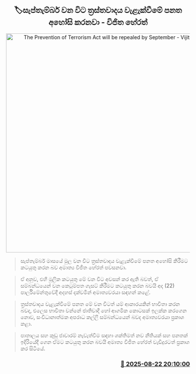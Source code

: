 <p align='center'><b><h2 align='center' title='The Prevention of Terrorism Act will be repealed by September - Vijitha Herath'>🏷සැප්තැම්බර් වන විට ත්‍රස්තවාදය වැළැක්වීමේ පනත අහෝසි කරනවා - විජිත හේරත්</h2></b></p>
<p align='center'><img src='https://helakuru.sgp1.cdn.digitaloceanspaces.com/esana/images/lib/vijitha-herath-parliment-net.jpg' width='600' alt='The Prevention of Terrorism Act will be repealed by September - Vijitha Herath'></p>

> සැප්තැම්බර් මාසයේ මුල වන විට ත්‍රස්තවාදය වැළැක්වීමේ පනත අහෝසි කිරීමට කටයුතු කරන බව අමාත්‍ය විජිත හේරත් පවසනවා.

> ඒ අනුව, එහි මූලික කටයුතු මේ වන විට අවසන් කර ඇති බවත්, ඒ සම්බන්ධයෙන් වන කෙටුම්පත ගැසට් කිරීමට කටයුතු කරන බවයි අද (22) පාර්ලිමේන්තුවේදී අදහස් දක්වමින් අමාත්‍යවරයා සඳහන් කළේ.

> ත්‍රස්තවාදය වැළැක්වීමේ පනත මේ වන විටත් යම් ආකාරයකින් භාවිතා කරන බවද, එලෙස භාවිතා වන්නේ ජාතිවාදී හෝ ආගමික කොටසක් ඉලක්ක කරගෙන නොව, සංවිධානාත්මක අපරාධ කල්ලි සම්බන්ධයෙන් බවද අමාත්‍යවරයා ප්‍රකාශ කළා.

> පාතාලය සහ කුඩු ජාවාරම් නැවැත්වීම සඳහා ශක්තිමත් නව නීතියක් සහ පනතක් ඉදිරියේදී ගෙන ඒමට කටයුතු කරන බවයි අමාත්‍ය විජිත හේරත් වැඩිදුරටත් ප්‍රකාශ කර සිටියේ.



<h3 align='right'><a href='https://www.helakuru.lk/esana/p/112946/'>📅 2025-08-22 20:10:00</a></h3>
